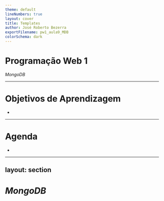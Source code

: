 ```yaml
---
theme: default
lineNumbers: true
layout: cover
title: Templates
author: José Roberto Bezerra
exportFilename: pw1_aula9_MDB
colorSchema: dark
---
```


# Programação Web 1
*MongoDB*

---

# Objetivos de Aprendizagem
- 
---

# Agenda

- 
---
layout: section
---

# *MongoDB*
